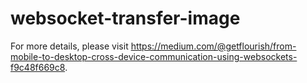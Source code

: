 # websocket-transfer-image

For more details, please visit https://medium.com/@getflourish/from-mobile-to-desktop-cross-device-communication-using-websockets-f9c48f669c8.
